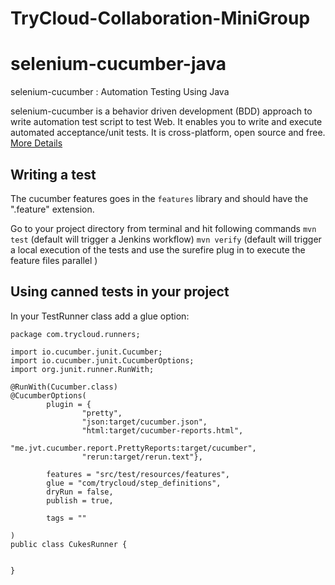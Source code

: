 # TryCloud-Collaboration-MiniGroup

selenium-cucumber-java
=================

selenium-cucumber : Automation Testing Using Java

selenium-cucumber is a behavior driven development (BDD) approach to write automation test script to test Web.
It enables you to write and execute automated acceptance/unit tests.
It is cross-platform, open source and free.
[More Details](http://seleniumcucumber.info/)

Writing a test
--------------

The cucumber features goes in the `features` library and should have the ".feature" extension.

Go to your project directory from terminal and hit following commands
`mvn test` (default will trigger a Jenkins workflow)
`mvn verify` (default will trigger a local execution of the tests and use the surefire plug in to execute the feature files parallel )
 
 Using canned tests in your project
----------------------------------

In your TestRunner class add a glue option:

```
package com.trycloud.runners;

import io.cucumber.junit.Cucumber;
import io.cucumber.junit.CucumberOptions;
import org.junit.runner.RunWith;

@RunWith(Cucumber.class)
@CucumberOptions(
        plugin = {
                "pretty",
                "json:target/cucumber.json",
                "html:target/cucumber-reports.html",
                "me.jvt.cucumber.report.PrettyReports:target/cucumber",
                "rerun:target/rerun.text"},

        features = "src/test/resources/features",
        glue = "com/trycloud/step_definitions",
        dryRun = false,
        publish = true,

        tags = ""

)
public class CukesRunner {


}
```
